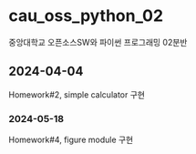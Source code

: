 # cau_oss_python_02
중앙대학교 오픈소스SW와 파이썬 프로그래밍 02분반

## 2024-04-04
Homework#2, simple calculator 구현

### 2024-05-18
Homework#4, figure module 구현